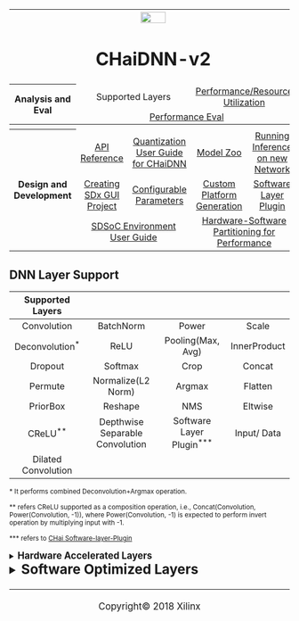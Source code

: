 <table style="width:100%">
<tr>
<th width="100%" colspan="6"><img src="https://www.xilinx.com/content/dam/xilinx/imgs/press/media-kits/corporate/xilinx-logo.png" width="30%"/><h1>CHaiDNN-v2</h2>
</th>
</tr>
  <tr>
    <th rowspan="6" width="17%">Analysis and Eval</th>
   </tr>
<tr>
	<td width="40%" align="center" colspan="2">Supported Layers</td>
	<td align="center" colspan="2"><a href="../docs/PERFORMANCE_SNAPSHOT.md">Performance/Resource Utilization</a></td>
</tr>
  <tr></tr>
<tr>
	<td align="center" colspan="4"><a href="../docs/PERFORMANCE_EVAL.md">Performance Eval</a></td>	
</tr>
<tr></tr>
    <tr></tr>
  <tr><th colspan="6"></th></tr>

  <tr></tr>
  <tr>
     <th rowspan="7" width="17%">Design and Development</th>
   </tr>

<tr>
	<td  align="center"><a href="../docs/API.md">API Reference</a></td>
	<td  align="center"><a href="../docs/QUANTIZATION.md">Quantization User Guide for CHaiDNN</a></td>
	<td  align="center"><a href="../docs/MODELZOO.md">Model Zoo</a></td>
	<td  align="center"><a href="../docs/RUN_NEW_NETWORK.md">Running Inference on new Network</a></td>
</tr>
  <tr></tr>
<tr>
	<td  align="center"><a href="../docs/BUILD_USING_SDX_GUI.md">Creating SDx GUI Project</a></td>
	<td  align="center"><a href="../docs/CONFIGURABLE_PARAMS.md">Configurable Parameters</a></td>
	<td  align="center"><a href="../docs/CUSTOM_PLATFORM_GEN.md">Custom Platform Generation</a></td>
	<td  align="center"><a href="../docs/SOFTWARE_LAYER_PLUGIN.md">Software Layer Plugin</a></td>
</tr>
  <tr></tr>
<tr>
	<td  align="center" colspan="2"><a href="https://www.xilinx.com/support/documentation/sw_manuals/xilinx2017_4/ug1027-sdsoc-user-guide.pdf">SDSoC Environment User Guide</a></td>	
	<td align="center" colspan="2"><a href="../docs/HW_SW_PARTITIONING.md">Hardware-Software Partitioning for Performance</a></td>

</tr>  
</table>

## DNN Layer Support

Supported Layers||||
:--------------:|:---------------:|:---------------:|:---------------:|
Convolution     | BatchNorm       | Power           | Scale           |
Deconvolution<sup>* </sup>   | ReLU            | Pooling(Max, Avg)         | InnerProduct    |
Dropout         | Softmax         | Crop            | Concat          |
Permute         | Normalize(L2 Norm)       | Argmax          | Flatten         |
PriorBox        | Reshape         | NMS             | Eltwise         |
CReLU<sup>** </sup> | Depthwise Separable Convolution | Software Layer Plugin<sup>*** </sup>|Input/ Data|
Dilated Convolution||||         |

<sup>* It performs combined Deconvolution+Argmax operation. </sup>
	
<sup>**  refers CReLU supported as a composition operation, i.e., Concat(Convolution, Power(Convolution, -1)), where Power(Convolution, -1) is expected to perform invert operation by multiplying input with -1. </sup>

<sup>*** refers to [CHai Software-layer-Plugin](./SOFTWARE_LAYER_PLUGIN.md) </sup>


<details>
<summary><strong><big>Hardware Accelerated Layers<big></strong></summary>

The following table describes the hardware accelerated layers.

|        Layer Name        |  Hardware Kernel |                                                                                                                 Notes/Restrictions                                                                                                                 |
|:------------------------:|:----------------:|:--------------------------------------------------------------------------------------------------------------------------------------------------------------------------------------------------------------------------------------------------|
| Convolution              | Convolution      |  Filter sizes: 1x1, 3x3, 5x5, 7x7, 11x11. Horizontal and vertical strides must be same.  Number of Input and output feature maps must be less than 4096.                                                                                           |
| Dilated Convolution      | Convolution      | Dilation factor: 6                                                                                                                                                                                                                                 |
| Batch Normalization      | Convolution      | Number of Input and output feature maps must be less than 2048.                                                                                                                                                                                    |
| Scale and Bias           | Convolution      | Number of Input and output feature maps must be less than 2048.                                                                                                                                                                                    |
| Element-wise addition    | Convolution      |                                                                                                                                                                                                                                                    |
| Pooling (Max, Average)   | Convolution/Pool | Number of Input and output feature maps must be less than 4096.                                                                                                                                                                                    |
| Deconvolution            | Deconvolution    | 16-bit only. It performs only Deconvolution + Argmax combined. Standalone deconvolution output won't be available.                                                                                                                                                                                                                                         |
| Depthwise Separable Convolution | Convolution      | Number of Input and output feature maps must be less than 4096.                                                                                                                                                                                    |
| ReLU                     | Convolution      | ReLU operation is performed in-line with other supported operations. The fusion of ReLU is supported for the below Layers: Convolution, Dilated Convolution, Batch Normalization, Scale and Bias, 3D separable Convolution, Element-wise Addition  |
</details>
<details>
<summary><big><strong>Software Optimized Layers</strong></big></summary>

The following table describes the software optimized layers.

| Layer Name       | Software Kernel | Notes/Restrictions                                                                                  |
|------------------|-----------------|-----------------------------------------------------------------------------------------------------|
| L2-Normalization | Norm            | This layer works if it lies between two Hardware convolution layers (as present in VGGSSD network). |
| Permute          | Permute         | Input is in packed format. This works for the order=[0,2,3,1] only (as present in VGGSSD network).  |
| Inner Product    | CBLAS GEMV      | Using CBLAS library function.                                                                       |
| Softmax          | Softmax         |                                                                                                     |
| NMS              | NMS             | Max box count 200                                                                                   |

</details>


<hr/>
<p align="center"><sup>Copyright&copy; 2018 Xilinx</sup></p>
